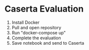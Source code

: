 # Caserta Evaluation

1. Install Docker
2. Pull and open repository
3. Run "docker-compose up"
4. Complete the evaluation
5. Save notebook and send to Caserta